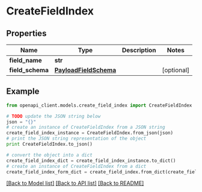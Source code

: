 # CreateFieldIndex


## Properties
Name | Type | Description | Notes
------------ | ------------- | ------------- | -------------
**field_name** | **str** |  | 
**field_schema** | [**PayloadFieldSchema**](PayloadFieldSchema.md) |  | [optional] 

## Example

```python
from openapi_client.models.create_field_index import CreateFieldIndex

# TODO update the JSON string below
json = "{}"
# create an instance of CreateFieldIndex from a JSON string
create_field_index_instance = CreateFieldIndex.from_json(json)
# print the JSON string representation of the object
print CreateFieldIndex.to_json()

# convert the object into a dict
create_field_index_dict = create_field_index_instance.to_dict()
# create an instance of CreateFieldIndex from a dict
create_field_index_form_dict = create_field_index.from_dict(create_field_index_dict)
```
[[Back to Model list]](../README.md#documentation-for-models) [[Back to API list]](../README.md#documentation-for-api-endpoints) [[Back to README]](../README.md)


